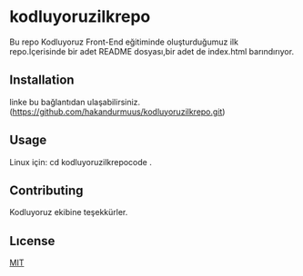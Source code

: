 # kodluyoruzilkrepo
Bu repo Kodluyoruz Front-End eğitiminde oluşturduğumuz ilk repo.İçerisinde bir adet README dosyası,bir adet de index.html barındırıyor.

## Installation
linke bu bağlantıdan ulaşabilirsiniz.
(https://github.com/hakandurmuus/kodluyoruzilkrepo.git)

## Usage
Linux için:
cd kodluyoruzilkrepocode .

## Contributing
Kodluyoruz ekibine teşekkürler.

## Lıcense
[MIT](https://choosealicense.com/licenses/mit/)





